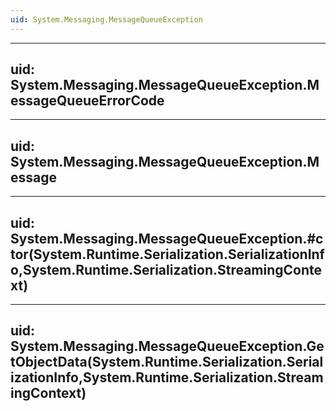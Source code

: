```yaml
---
uid: System.Messaging.MessageQueueException
---
```


---
uid: System.Messaging.MessageQueueException.MessageQueueErrorCode
---

---
uid: System.Messaging.MessageQueueException.Message
---

---
uid: System.Messaging.MessageQueueException.#ctor(System.Runtime.Serialization.SerializationInfo,System.Runtime.Serialization.StreamingContext)
---

---
uid: System.Messaging.MessageQueueException.GetObjectData(System.Runtime.Serialization.SerializationInfo,System.Runtime.Serialization.StreamingContext)
---
